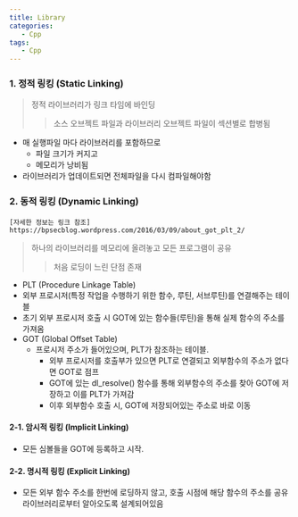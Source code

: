 ```yaml
---
title: Library
categories:
   - Cpp
tags:
   - Cpp
---
```


### 1. 정적 링킹 (Static Linking)

> 정적 라이브러리가 링크 타임에 바인딩
>
> > 소스 오브젝트 파일과 라이브러리 오브젝트 파일이 섹션별로 합병됨

- 매 실행파일 마다 라이브러리를 포함하므로
  - 파일 크기가 커지고
  - 메모리가 낭비됨
- 라이브러리가 업데이트되면 전체파일을 다시 컴파일해야함

### 2. 동적 링킹 (Dynamic Linking)

```
[자세한 정보는 링크 참조] https://bpsecblog.wordpress.com/2016/03/09/about_got_plt_2/
```

> 하나의 라이브러리를 메모리에 올려놓고 모든 프로그램이 공유
>
> > 처음 로딩이 느린 단점 존재

-  PLT (Procedure Linkage Table)
  - 외부 프로시저(특정 작업을 수행하기 위한 함수, 루틴, 서브루틴)를 연결해주는 테이블
  - 초기 외부 프로시저 호출 시 GOT에 있는 함수들(루틴)을 통해 실제 함수의 주소를 가져옴
- GOT (Global Offset Table)
  - 프로시저 주소가 들어있으며, PLT가 참조하는 테이블.
    - 외부 프로시저를 호출부가 있으면 PLT로 연결되고 외부함수의 주소가 없다면 GOT로 점프
    - GOT에 있는 dl_resolve() 함수를 통해 외부함수의 주소를 찾아 GOT에 저장하고 이를 PLT가 가져감
    - 이후 외부함수 호출 시, GOT에 저장되어있는 주소로 바로 이동

#### 2-1. 암시적 링킹 (Implicit Linking)

- 모든 심볼들을 GOT에 등록하고 시작.

#### 2-2. 명시적 링킹 (Explicit Linking)

- 모든 외부 함수 주소를 한번에 로딩하지 않고, 호출 시점에 해당 함수의 주소를 공유 라이브러리로부터 알아오도록 설계되어있음
